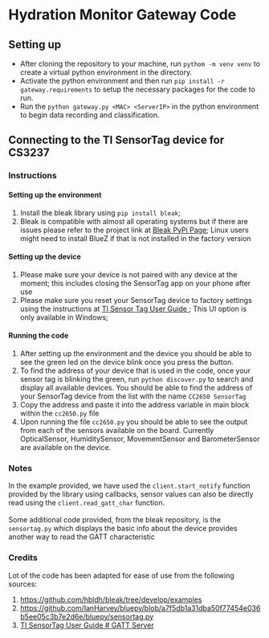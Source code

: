 # Hydration Monitor Gateway Code

## Setting up
- After cloning the repository to your machine, run `pythom -m venv venv` to create a virtual python environment in the directory.
- Activate the python environment and then run `pip install -r gateway.requirements` to setup the necessary packages for the code to run.
- Run the `python gateway.py <MAC> <ServerIP>` in the python environment to begin data recording and classification.

## Connecting to the TI SensorTag device for CS3237

### Instructions

#### Setting up the environment
1. Install the bleak library using `pip install bleak`;
1. Bleak is compatible with almost all operating systems but if there are issues please refer to the project link
at [Bleak PyPi Page](https://pypi.org/project/bleak/); Linux users might need to install BlueZ if that is not installed in the factory version


#### Setting up the device
1. Please make sure your device is not paired with any device at the moment; this includes closing the SensorTag app on
your phone after use
1. Please make sure you reset your SensorTag device to factory settings using the instructions at
[TI Sensor Tag User Guide ](https://processors.wiki.ti.com/index.php/CC2650_SensorTag_User's_Guide#Firmware_Upgrade); This UI option is only
available in Windows;


#### Running the code

1. After setting up the environment and the device you should be able to see the green led on the device blink once you
press the button.
1. To find the address of your device that is used in the code, once your sensor tag is blinking the green,
run `python discover.py` to search and display all available devices. You should be able to find the address of your
SensorTag device from the list with the name `CC2650 SensorTag`
1. Copy the address and paste it into the address variable in main block within the `cc2650.py` file
1. Upon running the file `cc2650.py` you should be able to see the output from each of the sensors available on the board. Currently
OpticalSensor, HumiditySensor, MovementSensor and BarometerSensor are available on the device.

### Notes
In the example provided, we have used the `client.start_notify` function provided by the library using callbacks,
sensor values can also be directly read using the `client.read_gatt_char` function.
<br><br>
Some additional code provided, from the bleak repository, is the `sensortag.py` which displays the basic info about the
device provides another way to read the GATT characteristic

### Credits
Lot of the code has been adapted for ease of use from the following sources:
1. https://github.com/hbldh/bleak/tree/develop/examples
1. https://github.com/IanHarvey/bluepy/blob/a7f5db1a31dba50f77454e036b5ee05c3b7e2d6e/bluepy/sensortag.py
1. [TI SensorTag User Guide # GATT Server](https://processors.wiki.ti.com/index.php/CC2650_SensorTag_User's_Guide#Gatt_Server)

